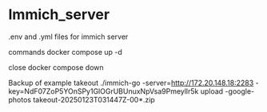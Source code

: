 # Immich_server
.env and .yml files for immich server

commands
docker compose up -d

close
docker compose down

Backup of example takeout
./immich-go -server=http://172.20.148.18:2283 -key=NdF07ZoP5YOnSPy1GlOGrUBUnuxNpVsa9Pmeyllr5k upload -google-photos takeout-20250123T031447Z-00*.zip 
